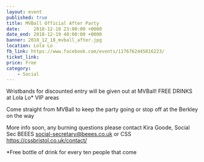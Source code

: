 ```yaml
---
layout: event
published: true
title: MVBall Official After Party
date:     2018-12-18 23:00:00 +0000
date_end: 2018-12-19 40:00:00 +0000 
banner: 2018_12_18_mvball_after.jpg
location: Lola Lo
fb_link: https://www.facebook.com/events/1176762445816223/
ticket_link: 
price: Free
category:
    - Social
---
```


Wristbands for discounted entry will be given out at MVBall!
FREE DRINKS at Lola Lo*
VIP areas  

Come straight from MVBall to keep the party going or stop off at the Berkley on the way

More info soon, any burning questions please contact 
Kira Goode, Social Sec BEEES social-secretary@beees.co.uk
or CSS https://cssbristol.co.uk/contact/


*Free bottle of drink for every ten people that come
